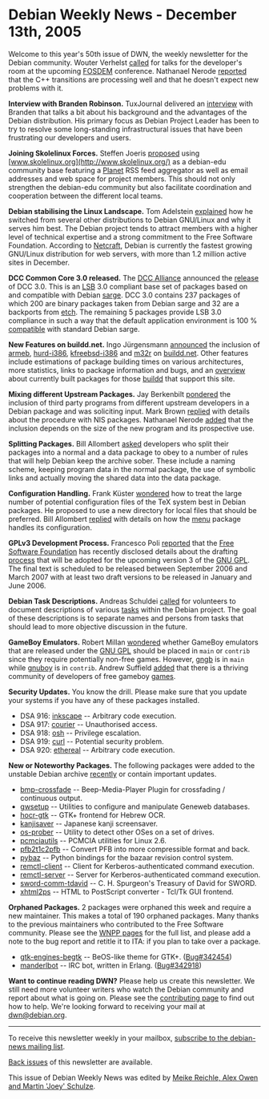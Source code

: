 
Debian Weekly News - December 13th, 2005
========================================


Welcome to this year's 50th issue of DWN, the weekly newsletter for the
Debian community. Wouter Verhelst [called](https://lists.debian.org/debian-events-eu/2005/12/msg00000.html)
for talks for the developer's room at the upcoming [FOSDEM](https://www.debian.org/events/2006/0225-fosdem) conference. Nathanael
Nerode [reported](https://lists.debian.org/debian-release/2005/12/msg00074.html) that the C++ transitions are processing well and that he doesn't
expect new problems with it.


**Interview with Branden Robinson.** TuxJournal delivered an
[interview](http://www.tuxjournal.net/intervista6.html) with
Branden that talks a bit about his background and the advantages of the Debian
distribution. His primary focus as Debian Project Leader has been to try to
resolve some long-standing infrastructural issues that have been frustrating
our developers and users.


**Joining Skolelinux Forces.** Steffen Joeris [proposed](https://lists.debian.org/debian-edu/2005/12/msg00166.html)
using [www.skolelinux.org](http://www.skolelinux.org/) as a
debian-edu community base featuring a [Planet](http://planetplanet.org/) RSS feed aggregator as well
as email addresses and web space for project members. This should not
only strengthen the debian-edu community but also facilitate
coordination and cooperation between the different local teams.


**Debian stabilising the Linux Landscape.** Tom Adelstein [explained](http://lxer.com/module/newswire/view/49490/index.html) how
he switched from several other distributions to Debian GNU/Linux and why it
serves him best. The Debian project tends to attract members with a higher level
of technical expertise and a strong commitment to the Free Software
Foundation. According to [Netcraft](http://www.netcraft.com/),
Debian is currently the fastest growing GNU/Linux distribution for web
servers, with more than 1.2 million active sites in December.


**DCC Common Core 3.0 released.** The [DCC Alliance](http://www.dccalliance.org/) announced the [release](http://www.dccalliance.org/pressrelease2.html) of DCC 3.0.
This is an [LSB](http://refspecs.freestandards.org/lsb.shtml) 3.0
compliant base set of packages based on and compatible with Debian [sarge](https://www.debian.org/releases/sarge/). DCC 3.0 contains 237 packages of
which 200 are binary packages taken from Debian sarge and 32 are a backports
from [etch](https://www.debian.org/releases/etch/). The remaining 5 packages
provide LSB 3.0 compliance in such a way that the default application
environment is 100 % [compatible](http://www.dccalliance.org/releasenotes.html) with
standard Debian sarge.


**New Features on buildd.net.** Ingo Jürgensmann [announced](https://lists.debian.org/debian-devel/2005/11/msg01102.html)
the inclusion of [armeb](http://www.debonaras.org/), [hurd-i386](https://www.debian.org/ports/hurd/), [kfreebsd-i386](https://www.debian.org/ports/kfreebsd-gnu/) and [m32r](http://www.linux-m32r.org/) on [buildd.net](http://www.buildd.net/). Other features include
estimations of package building times on various architectures, more statistics,
links to package information and bugs, and an [overview](http://www.buildd.net/cgi/nowbuilding.cgi) about currently
built packages for those [buildd](https://www.debian.org/devel/buildd/) that
support this site.


**Mixing different Upstream Packages.** Jay Berkenbilt [pondered](https://lists.debian.org/debian-devel/2005/11/msg01140.html)
the inclusion of third party programs from different upstream developers in a
Debian package and was soliciting input. Mark Brown [replied](https://lists.debian.org/debian-devel/2005/11/msg01143.html)
with details about the procedure with NIS packages. Nathanael Nerode [added](https://lists.debian.org/debian-devel/2005/11/msg01156.html)
that the inclusion depends on the size of the new program and its prospective
use.


**Splitting Packages.** Bill Allombert [asked](https://lists.debian.org/debian-devel/2005/11/msg01170.html)
developers who split their packages into a normal and a data package to obey
to a number of rules that will help Debian keep the archive sober. These
include a naming scheme, keeping program data in the normal package, the use
of symbolic links and actually moving the shared data into the data
package.


**Configuration Handling.** Frank Küster [wondered](https://lists.debian.org/debian-devel/2005/11/msg01239.html)
how to treat the large number of potential configuration files of the TeX
system best in Debian packages. He proposed to use a new directory for
local files that should be preferred. Bill Allombert [replied](https://lists.debian.org/debian-devel/2005/11/msg01254.html)
with details on how the [menu](https://packages.debian.org/menu)
package handles its configuration.


**GPLv3 Development Process.** Francesco Poli [reported](https://lists.debian.org/debian-legal/2005/12/msg00005.html)
that the [Free Software Foundation](http://www.fsf.org/) has
recently disclosed details about the drafting [process](http://gplv3.fsf.org/process-definition) that will be
adopted for the upcoming version 3 of the [GNU GPL](https://www.gnu.org/copyleft/gpl.html). The final text is
scheduled to be released between September 2006 and March 2007 with at least
two draft versions to be released in January and June 2006.


**Debian Task Descriptions.** Andreas Schuldei [called](https://lists.debian.org/debian-project/2005/11/msg00132.html)
for volunteers to document descriptions of various [tasks](https://wiki.debian.org/JobDescription) within the Debian
project. The goal of these descriptions is to separate names and persons from
tasks that should lead to more objective discussion in the future.


**GameBoy Emulators.** Robert Millan [wondered](https://lists.debian.org/debian-legal/2005/12/msg00024.html)
whether GameBoy emulators that are released under the [GNU GPL](https://www.gnu.org/copyleft/gpl.html) should be placed in
`main` or `contrib` since they require potentially
non-free games. However, [gngb](https://packages.debian.org/gngb)
is in `main` while [gnuboy](https://packages.debian.org/gnuboy) is in `contrib`. Andrew Suffield [added](https://lists.debian.org/debian-legal/2005/12/msg00029.html)
that there is a thriving community of developers of free gameboy [games](http://sourceforge.net/projects/opengbgames).


**Security Updates.** You know the drill. Please make sure
that you update your systems if you have any of these packages installed.


* DSA 916: [inkscape](https://www.debian.org/security/2005/dsa-916) --
 Arbitrary code execution.
* DSA 917: [courier](https://www.debian.org/security/2005/dsa-917) --
 Unauthorised access.
* DSA 918: [osh](https://www.debian.org/security/2005/dsa-918) --
 Privilege escalation.
* DSA 919: [curl](https://www.debian.org/security/2005/dsa-919) --
 Potential security problem.
* DSA 920: [ethereal](https://www.debian.org/security/2005/dsa-920) --
 Arbitrary code execution.


**New or Noteworthy Packages.** The following packages were
added to the unstable Debian archive [recently](https://packages.debian.org/unstable/newpkg_main) or contain
important updates.


* [bmp-crossfade](https://packages.debian.org/unstable/sound/bmp-crossfade)
 -- Beep-Media-Player Plugin for crossfading / continuous output.
* [gwsetup](https://packages.debian.org/unstable/misc/gwsetup)
 -- Utilities to configure and manipulate Geneweb databases.
* [hocr-gtk](https://packages.debian.org/unstable/graphics/hocr-gtk)
 -- GTK+ frontend for Hebrew OCR.
* [kanjisaver](https://packages.debian.org/unstable/kde/kanjisaver)
 -- Japanese kanji screensaver.
* [os-prober](https://packages.debian.org/unstable/utils/os-prober)
 -- Utility to detect other OSes on a set of drives.
* [pcmciautils](https://packages.debian.org/unstable/admin/pcmciautils)
 -- PCMCIA utilities for Linux 2.6.
* [pfb2t1c2pfb](https://packages.debian.org/unstable/tex/pfb2t1c2pfb)
 -- Convert PFB into more compressible format and back.
* [pybaz](https://packages.debian.org/unstable/python/pybaz)
 -- Python bindings for the bazaar revision control system.
* [remctl-client](https://packages.debian.org/unstable/net/remctl-client)
 -- Client for Kerberos-authenticated command execution.
* [remctl-server](https://packages.debian.org/unstable/net/remctl-server)
 -- Server for Kerberos-authenticated command execution.
* [sword-comm-tdavid](https://packages.debian.org/unstable/text/sword-comm-tdavid)
 -- C. H. Spurgeon's Treasury of David for SWORD.
* [xhtml2ps](https://packages.debian.org/unstable/text/xhtml2ps)
 -- HTML to PostScript converter - Tcl/Tk GUI frontend.


**Orphaned Packages.** 2 packages were orphaned this week and
require a new maintainer. This makes a total of 190 orphaned packages. Many
thanks to the previous maintainers who contributed to the Free Software
community. Please see the [WNPP pages](https://www.debian.org/devel/wnpp/) for
the full list, and please add a note to the bug report and retitle it to ITA:
if you plan to take over a package.


* [gtk-engines-begtk](https://packages.debian.org/unstable/x11/gtk-engines-begtk)
 -- BeOS-like theme for GTK+.
 ([Bug#342454](https://bugs.debian.org/342454))
* [manderlbot](https://packages.debian.org/unstable/net/manderlbot)
 -- IRC bot, written in Erlang.
 ([Bug#342918](https://bugs.debian.org/342918))


**Want to continue reading DWN?** Please help us create this
newsletter. We still need more volunteer writers who watch the Debian
community and report about what is going on. Please see the [contributing page](https://www.debian.org/News/weekly/contributing) to find out how
to help. We're looking forward to receiving your mail at [dwn@debian.org](mailto:dwn@debian.org).




---



 To receive this newsletter weekly in your mailbox, [subscribe to the debian-news mailing list](https://lists.debian.org/debian-news/).



[Back issues](https://www.debian.org/News/weekly/) of this newsletter are available.



This issue of Debian Weekly News was edited by [Meike Reichle, Alex Owen and Martin 'Joey' Schulze](mailto:dwn@debian.org).





